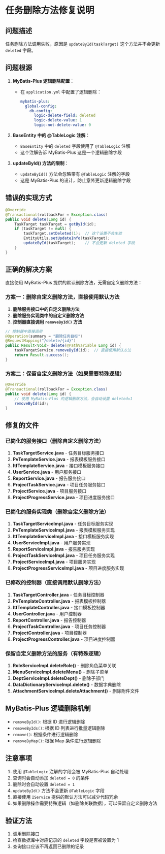 # 任务删除方法修复说明

## 问题描述

任务删除方法调用失败，原因是 `updateById(taskTarget)` 这个方法并不会更新 `deleted` 字段。

## 问题根源

1. **MyBatis-Plus 逻辑删除配置**：
   - 在 `application.yml` 中配置了逻辑删除：
     ```yaml
     mybatis-plus:
       global-config:
         db-config:
           logic-delete-field: deleted
           logic-delete-value: 1
           logic-not-delete-value: 0
     ```

2. **BaseEntity 中的 @TableLogic 注解**：
   - `BaseEntity` 中的 `deleted` 字段使用了 `@TableLogic` 注解
   - 这个注解告诉 MyBatis-Plus 这是一个逻辑删除字段

3. **updateById() 方法的限制**：
   - `updateById()` 方法会忽略带有 `@TableLogic` 注解的字段
   - 这是 MyBatis-Plus 的设计，防止意外更新逻辑删除字段

## 错误的实现方式

```java
@Override
@Transactional(rollbackFor = Exception.class)
public void delete(Long id) {
    TaskTarget taskTarget = getById(id);
    if (taskTarget != null) {
        taskTarget.setDeleted(1);  // 这个设置不会生效
        EntityUtils.setUpdateInfo(taskTarget);
        updateById(taskTarget);    // 不会更新 deleted 字段
    }
}
```

## 正确的解决方案

直接使用 MyBatis-Plus 提供的默认删除方法，无需自定义删除方法：

### 方案一：删除自定义删除方法，直接使用默认方法

1. **删除服务接口中的自定义删除方法**
2. **删除服务实现类中的自定义删除方法**  
3. **控制器直接调用 `removeById()` 方法**

```java
// 控制器中直接调用
@Operation(summary = "删除任务目标")
@RequestMapping("/delete/{id}")
public Result<Void> delete(@PathVariable Long id) {
    taskTargetService.removeById(id);  // 直接使用默认方法
    return Result.success();
}
```

### 方案二：保留自定义删除方法（如果需要特殊逻辑）

```java
@Override
@Transactional(rollbackFor = Exception.class)
public void delete(Long id) {
    // 使用 MyBatis-Plus 的逻辑删除方法，会自动设置 deleted=1
    removeById(id);
}
```

## 修复的文件

### 已简化的服务接口（删除自定义删除方法）
1. **TaskTargetService.java** - 任务目标服务接口
2. **PvTemplateService.java** - 报表模板服务接口  
3. **ItfTemplateService.java** - 接口模板服务接口
4. **UserService.java** - 用户服务接口
5. **ReportService.java** - 报告服务接口
6. **ProjectTaskService.java** - 项目任务服务接口
7. **ProjectService.java** - 项目服务接口
8. **ProjectProgressService.java** - 项目进度服务接口

### 已简化的服务实现类（删除自定义删除方法）
1. **TaskTargetServiceImpl.java** - 任务目标服务实现
2. **PvTemplateServiceImpl.java** - 报表模板服务实现  
3. **ItfTemplateServiceImpl.java** - 接口模板服务实现
4. **UserServiceImpl.java** - 用户服务实现
5. **ReportServiceImpl.java** - 报告服务实现
6. **ProjectTaskServiceImpl.java** - 项目任务服务实现
7. **ProjectServiceImpl.java** - 项目服务实现
8. **ProjectProgressServiceImpl.java** - 项目进度服务实现

### 已修改的控制器（直接调用默认删除方法）
1. **TaskTargetController.java** - 任务目标控制器
2. **PvTemplateController.java** - 报表模板控制器  
3. **ItfTemplateController.java** - 接口模板控制器
4. **UserController.java** - 用户控制器
5. **ReportController.java** - 报告控制器
6. **ProjectTaskController.java** - 项目任务控制器
7. **ProjectController.java** - 项目控制器
8. **ProjectProgressController.java** - 项目进度控制器

### 保留自定义删除方法的服务（有特殊逻辑）
1. **RoleServiceImpl.deleteRole()** - 删除角色菜单关联
2. **MenuServiceImpl.deleteMenu()** - 删除子菜单
3. **DeptServiceImpl.deleteDept()** - 删除子部门
4. **DataDictionaryServiceImpl.delete()** - 数据字典删除
5. **AttachmentServiceImpl.deleteAttachment()** - 删除附件文件

## MyBatis-Plus 逻辑删除机制

- `removeById()`: 根据 ID 进行逻辑删除
- `removeByIds()`: 根据 ID 列表进行批量逻辑删除
- `remove()`: 根据条件进行逻辑删除
- `removeByMap()`: 根据 Map 条件进行逻辑删除

## 注意事项

1. 使用 `@TableLogic` 注解的字段会被 MyBatis-Plus 自动处理
2. 查询时会自动添加 `deleted = 0` 的条件
3. 删除时会自动设置 `deleted = 1`
4. `updateById()` 方法不会更新 `@TableLogic` 字段
5. 直接使用 `IService` 提供的默认方法可以减少代码冗余
6. 如果删除操作需要特殊逻辑（如删除关联数据），可以保留自定义删除方法

## 验证方法

1. 调用删除接口
2. 检查数据库中对应记录的 `deleted` 字段是否被设置为 1
3. 查询接口应该不再返回已删除的记录 